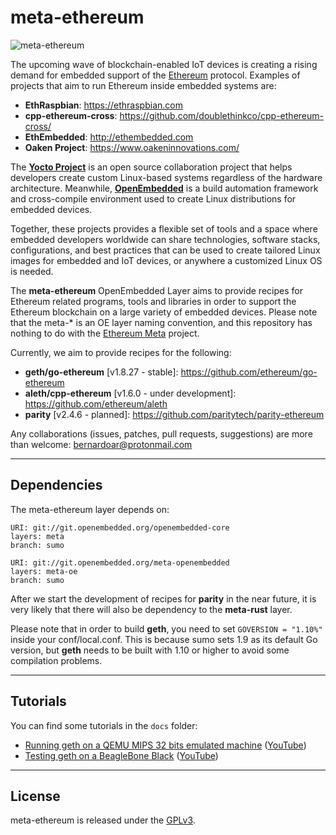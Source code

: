 # meta-ethereum

![meta-ethereum](https://github.com/bernardoaraujor/meta-ethereum/raw/master/meta-ethereum.png  "meta-ethereum")

The upcoming wave of blockchain-enabled IoT devices is creating a rising demand for embedded support of the [Ethereum](https://www.ethereum.org/) protocol. Examples of projects that aim to run Ethereum inside embedded systems are:

 * **EthRaspbian**: <https://ethraspbian.com>
 * **cpp-ethereum-cross**: <https://github.com/doublethinkco/cpp-ethereum-cross/>
 * **EthEmbedded**: <http://ethembedded.com>
 * **Oaken Project**: <https://www.oakeninnovations.com/>

The [**Yocto Project**](https://www.yoctoproject.org/) is an open source collaboration project that helps developers create custom Linux-based systems regardless of the hardware architecture. Meanwhile, [**OpenEmbedded**](http://www.openembedded.org/wiki/Main_Page) is a build automation framework and cross-compile environment used to create Linux distributions for embedded devices.

Together, these projects provides a flexible set of tools and a space where embedded developers worldwide can share technologies, software stacks, configurations, and best practices that can be used to create tailored Linux images for embedded and IoT devices, or anywhere a customized Linux OS is needed. 

The **meta-ethereum** OpenEmbedded Layer aims to provide recipes for Ethereum related programs, tools and libraries in order to support the Ethereum blockchain on a large variety of embedded devices. Please note that the meta-* is an OE layer naming convention, and this repository has nothing to do with the [Ethereum Meta](https://ethermeta.com/) project.

Currently, we aim to provide recipes for the following:

 * **geth/go-ethereum** [v1.8.27 - stable]: <https://github.com/ethereum/go-ethereum>
 * **aleth/cpp-ethereum** [v1.6.0 - under development]: <https://github.com/ethereum/aleth>
 * **parity** [v2.4.6 - planned]: <https://github.com/paritytech/parity-ethereum>
 
Any collaborations (issues, patches, pull requests, suggestions) are more than welcome: <bernardoar@protonmail.com>

---
## Dependencies

The meta-ethereum layer depends on:

	URI: git://git.openembedded.org/openembedded-core
	layers: meta
	branch: sumo

	URI: git://git.openembedded.org/meta-openembedded
	layers: meta-oe
	branch: sumo
	
After we start the development of recipes for **parity** in the near future, it is very likely that there will also be dependency to the **meta-rust** layer.	

Please note that in order to build **geth**, you need to set ```GOVERSION = "1.10%"``` inside your conf/local.conf. This is because sumo sets 1.9 as its default Go version, but **geth** needs to be built with 1.10 or higher to avoid some compilation problems.

---
## Tutorials
You can find some tutorials in the `docs` folder:

 - [Running geth on a QEMU MIPS 32 bits emulated machine](https://github.com/bernardoaraujor/meta-ethereum/blob/master/docs/qemu_tutorial.md) ([YouTube](https://youtu.be/IZ6nDKGy7NA))
 - [Testing geth on a BeagleBone Black](https://github.com/bernardoaraujor/meta-ethereum/blob/master/docs/bbb_tutorial.md) ([YouTube](TODO))

---
## License

meta-ethereum is released under the [GPLv3](https://github.com/bernardoaraujor/meta-ethereum/blob/master/LICENSE).
